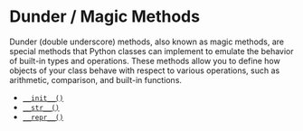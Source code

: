 # Dunder / Magic Methods
Dunder (double underscore) methods, also known as magic methods, are special methods that Python classes can implement to emulate the behavior of built-in types and operations. These methods allow you to define how objects of your class behave with respect to various operations, such as arithmetic, comparison, and built-in functions.

- [`__init__()`](./__init__/README.md)
- [`__str__()`](./__str__/README.md)
- [`__repr__()`](./__repr__/README.md)